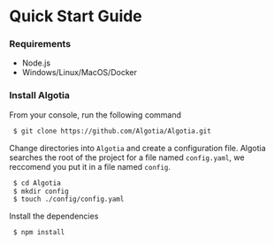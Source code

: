 
# Quick Start Guide

### Requirements
  - Node.js
  - Windows/Linux/MacOS/Docker
 
### Install Algotia

From your console, run the following command

```bash 
 $ git clone https://github.com/Algotia/Algotia.git
```


Change directories into `Algotia` and create a configuration file. Algotia
searches the root of the project for a file named `config.yaml`, we reccomend
you put it in a file named `config`.  

```bash 
 $ cd Algotia
 $ mkdir config
 $ touch ./config/config.yaml
```
Install the dependencies

```bash
 $ npm install
```
